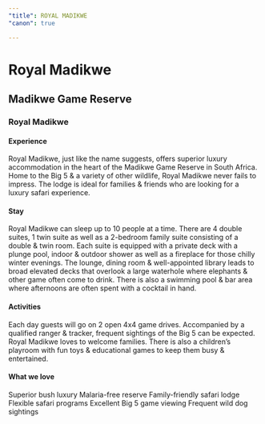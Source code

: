 ```yaml
---
"title": ROYAL MADIKWE
"canon": true

---
```


# Royal Madikwe
## Madikwe Game Reserve
### Royal Madikwe

#### Experience
Royal Madikwe, just like the name suggests, offers superior luxury accommodation in the heart of the Madikwe Game Reserve in South Africa.
Home to the Big 5 &amp; a variety of other wildlife, Royal Madikwe never fails to impress.  The lodge is ideal for families &amp; friends who are looking for a luxury safari experience.

#### Stay
Royal Madikwe can sleep up to 10 people at a time.  There are 4 double suites, 1 twin suite as well as a 2-bedroom family suite consisting of a double &amp; twin room.  Each suite is equipped with a private deck with a plunge pool, indoor &amp; outdoor shower as well as a fireplace for those chilly winter evenings.
The lounge, dining room &amp; well-appointed library leads to broad elevated decks that overlook a large waterhole where elephants &amp; other game often come to drink.  There is also a swimming pool &amp; bar area where afternoons are often spent with a cocktail in hand.

#### Activities
Each day guests will go on 2 open 4x4 game drives.  Accompanied by a qualified ranger &amp; tracker, frequent sightings of the Big 5 can be expected.
Royal Madikwe loves to welcome families.  There is also a children’s playroom with fun toys &amp; educational games to keep them busy &amp; entertained.


#### What we love
Superior bush luxury
Malaria-free reserve
Family-friendly safari lodge
Flexible safari programs
Excellent Big 5 game viewing
Frequent wild dog sightings